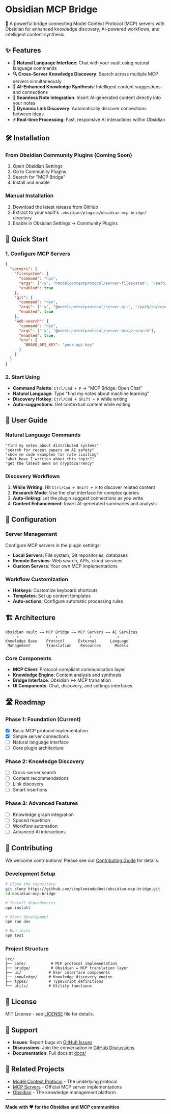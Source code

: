 # Obsidian MCP Bridge

🔗 A powerful bridge connecting Model Context Protocol (MCP) servers with Obsidian for enhanced knowledge discovery, AI-powered workflows, and intelligent content synthesis.

## ✨ Features

- **🚀 Natural Language Interface**: Chat with your vault using natural language commands
- **🔍 Cross-Server Knowledge Discovery**: Search across multiple MCP servers simultaneously 
- **🧠 AI-Enhanced Knowledge Synthesis**: Intelligent content suggestions and connections
- **📝 Seamless Note Integration**: Insert AI-generated content directly into your notes
- **🔗 Dynamic Link Discovery**: Automatically discover connections between ideas
- **⚡ Real-time Processing**: Fast, responsive AI interactions within Obsidian

## 🛠️ Installation

### From Obsidian Community Plugins (Coming Soon)

1. Open Obsidian Settings
2. Go to Community Plugins
3. Search for "MCP Bridge"
4. Install and enable

### Manual Installation

1. Download the latest release from GitHub
2. Extract to your vault's `.obsidian/plugins/obsidian-mcp-bridge/` directory
3. Enable in Obsidian Settings → Community Plugins

## 🚀 Quick Start

### 1. Configure MCP Servers

```json
{
  "servers": {
    "filesystem": {
      "command": "npx",
      "args": ["-y", "@modelcontextprotocol/server-filesystem", "/path/to/documents"],
      "enabled": true
    },
    "git": {
      "command": "npx", 
      "args": ["-y", "@modelcontextprotocol/server-git", "/path/to/repository"],
      "enabled": true
    },
    "web-search": {
      "command": "npx",
      "args": ["-y", "@modelcontextprotocol/server-brave-search"],
      "enabled": true,
      "env": {
        "BRAVE_API_KEY": "your-api-key"
      }
    }
  }
}
```

### 2. Start Using

- **Command Palette**: `Ctrl/Cmd + P` → "MCP Bridge: Open Chat"
- **Natural Language**: Type "find my notes about machine learning"
- **Discovery Hotkey**: `Ctrl/Cmd + Shift + K` while writing
- **Auto-suggestions**: Get contextual content while editing

## 📖 User Guide

### Natural Language Commands

```
"find my notes about distributed systems"
"search for recent papers on AI safety" 
"show me code examples for rate limiting"
"what have I written about this topic?"
"get the latest news on cryptocurrency"
```

### Discovery Workflows

1. **While Writing**: Hit `Ctrl/Cmd + Shift + K` to discover related content
2. **Research Mode**: Use the chat interface for complex queries
3. **Auto-linking**: Let the plugin suggest connections as you write
4. **Content Enhancement**: Insert AI-generated summaries and analysis

## 🔧 Configuration

### Server Management

Configure MCP servers in the plugin settings:

- **Local Servers**: File system, Git repositories, databases
- **Remote Services**: Web search, APIs, cloud services  
- **Custom Servers**: Your own MCP implementations

### Workflow Customization

- **Hotkeys**: Customize keyboard shortcuts
- **Templates**: Set up content templates
- **Auto-actions**: Configure automatic processing rules

## 🏗️ Architecture

```
Obsidian Vault ←→ MCP Bridge ←→ MCP Servers ←→ AI Services
     ↑                ↑              ↑           ↑
Knowledge Base    Protocol      External      Language
 Management       Translation    Resources      Models
```

### Core Components

- **MCP Client**: Protocol-compliant communication layer
- **Knowledge Engine**: Content analysis and synthesis
- **Bridge Interface**: Obsidian ↔ MCP translation
- **UI Components**: Chat, discovery, and settings interfaces

## 🛣️ Roadmap

### Phase 1: Foundation (Current)
- [x] Basic MCP protocol implementation
- [x] Simple server connections
- [ ] Natural language interface
- [ ] Core plugin architecture

### Phase 2: Knowledge Discovery
- [ ] Cross-server search
- [ ] Content recommendations  
- [ ] Link discovery
- [ ] Smart insertions

### Phase 3: Advanced Features
- [ ] Knowledge graph integration
- [ ] Spaced repetition
- [ ] Workflow automation
- [ ] Advanced AI interactions

## 🤝 Contributing

We welcome contributions! Please see our [Contributing Guide](docs/CONTRIBUTING.md) for details.

### Development Setup

```bash
# Clone the repository
git clone https://github.com/simplemindedbot/obsidian-mcp-bridge.git
cd obsidian-mcp-bridge

# Install dependencies
npm install

# Start development
npm run dev

# Run tests
npm test
```

### Project Structure

```
src/
├── core/           # MCP protocol implementation
├── bridge/         # Obsidian ↔ MCP translation layer  
├── ui/            # User interface components
├── knowledge/     # Knowledge discovery engine
├── types/         # TypeScript definitions
└── utils/         # Utility functions
```

## 📄 License

MIT License - see [LICENSE](LICENSE) file for details.

## 🙋 Support

- **Issues**: Report bugs on [GitHub Issues](https://github.com/simplemindedbot/obsidian-mcp-bridge/issues)
- **Discussions**: Join the conversation in [GitHub Discussions](https://github.com/simplemindedbot/obsidian-mcp-bridge/discussions)
- **Documentation**: Full docs at [docs/](docs/)

## 🔗 Related Projects

- [Model Context Protocol](https://modelcontextprotocol.io/) - The underlying protocol
- [MCP Servers](https://github.com/modelcontextprotocol/servers) - Official MCP server implementations
- [Obsidian](https://obsidian.md/) - The knowledge management platform

---

**Made with ❤️ for the Obsidian and MCP communities**
